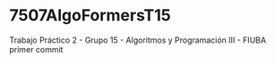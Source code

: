 # 7507AlgoFormersT15
Trabajo Práctico 2 - Grupo 15 - Algoritmos y Programación III - FIUBA
primer commit
